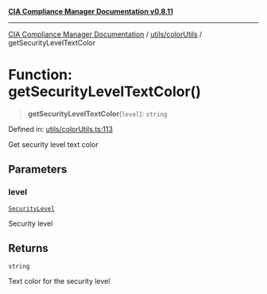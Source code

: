 [**CIA Compliance Manager Documentation v0.8.11**](../../../README.md)

***

[CIA Compliance Manager Documentation](../../../modules.md) / [utils/colorUtils](../README.md) / getSecurityLevelTextColor

# Function: getSecurityLevelTextColor()

> **getSecurityLevelTextColor**(`level`): `string`

Defined in: [utils/colorUtils.ts:113](https://github.com/Hack23/cia-compliance-manager/blob/d6eede30e4f01622fe18187e98b207e9a06a781f/src/utils/colorUtils.ts#L113)

Get security level text color

## Parameters

### level

[`SecurityLevel`](../../../types/cia/type-aliases/SecurityLevel.md)

Security level

## Returns

`string`

Text color for the security level

